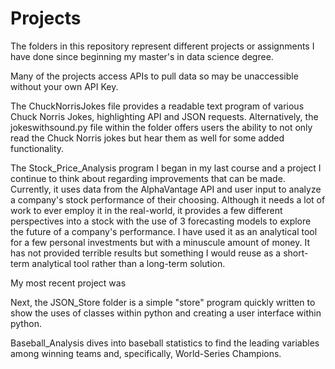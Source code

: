 # Projects
The folders in this repository represent different projects or assignments I have done since beginning my master's in data science degree.

Many of the projects access APIs to pull data so may be unaccessible without your own API Key.

The ChuckNorrisJokes file provides a readable text program of various Chuck Norris Jokes, highlighting API and JSON requests. 
Alternatively, the jokeswithsound.py file within the folder offers users the ability to not only read the Chuck Norris jokes but hear them as well for some added functionality.

The Stock_Price_Analysis program I began in my last course and a project I continue to think about regarding improvements that can be made. Currently, it uses data from the AlphaVantage API and user input to analyze a company's stock performance of their choosing. Although it needs a lot of work to ever employ it in the real-world, it provides a few different perspectives into a stock with the use of 3 forecasting models to explore the future of a company's performance. I have used it as an analytical tool for a few personal investments but with a minuscule amount of money. It has not provided terrible results but something I would reuse as a short-term analytical tool rather than a long-term solution.

My most recent project was 

Next, the JSON_Store folder is a simple "store" program quickly written to show the uses of classes within python and creating a user interface within python.

Baseball_Analysis dives into baseball statistics to find the leading variables among winning teams and, specifically, World-Series Champions.


